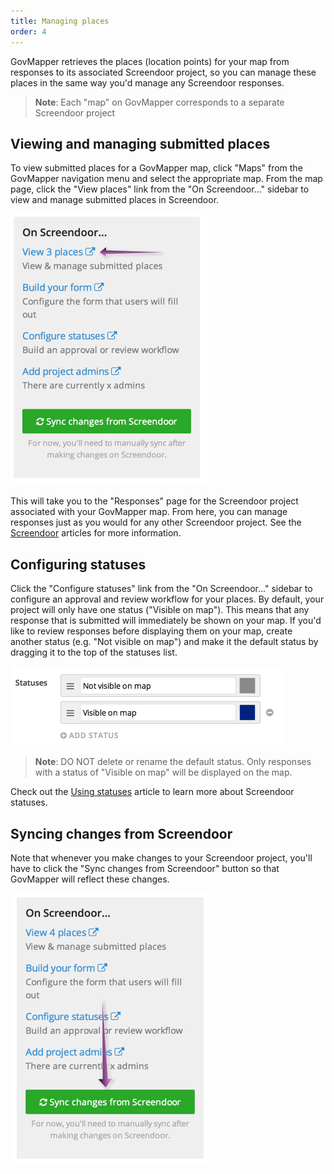 ```yaml
---
title: Managing places
order: 4
---
```


GovMapper retrieves the places (location points) for your map from responses to its associated Screendoor project, so you can manage these places in the same way you'd manage any Screendoor responses.

> **Note**: Each "map" on GovMapper corresponds to a separate Screendoor project

## Viewing and managing submitted places

To view submitted places for a GovMapper map, click "Maps" from the GovMapper navigation menu and select the appropriate map. From the map page, click the "View places" link from the "On Screendoor..." sidebar to view and manage submitted places in Screendoor.

![view places](../images/view_places.png)

This will take you to the "Responses" page for the Screendoor project associated with your GovMapper map. From here, you can manage responses just as you would for any other Screendoor project. See the [Screendoor](/articles/screendoor) articles for more information.

## Configuring statuses

Click the "Configure statuses" link from the "On Screendoor..." sidebar to configure an approval and review workflow for your places. By default, your project will only have one status ("Visible on map"). This means that any response that is submitted will immediately be shown on your map. If you'd like to review responses before displaying them on your map, create another status (e.g. "Not visible on map") and make it the default status by dragging it to the top of the statuses list.

![statuses](../images/statuses.png)

> **Note**: DO NOT delete or rename the default status. Only responses with a status of "Visible on map" will be displayed on the map.

Check out the [Using statuses](/articles/screendoor/projects/using_statuses.html) article to learn more about Screendoor statuses.

## Syncing changes from Screendoor

Note that whenever you make changes to your Screendoor project, you'll have to click the "Sync changes from Screendoor" button so that GovMapper will reflect these changes.

![sync changes](../images/sync_changes.png)
